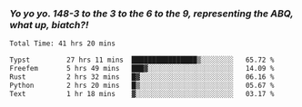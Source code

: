 ### ***Yo yo yo. 148-3 to the 3 to the 6 to the 9, representing the ABQ, what up, biatch?!***

<!--START_SECTION:waka-->

```txt
Total Time: 41 hrs 20 mins

Typst         27 hrs 11 mins  ████████████████▒░░░░░░░░   65.72 %
Freefem       5 hrs 49 mins   ███▓░░░░░░░░░░░░░░░░░░░░░   14.09 %
Rust          2 hrs 32 mins   █▓░░░░░░░░░░░░░░░░░░░░░░░   06.16 %
Python        2 hrs 20 mins   █▒░░░░░░░░░░░░░░░░░░░░░░░   05.67 %
Text          1 hr 18 mins    ▓░░░░░░░░░░░░░░░░░░░░░░░░   03.17 %
```

<!--END_SECTION:waka-->

<!--
**AJMC2002/AJMC2002** is a ✨ _special_ ✨ repository because its `README.md` (this file) appears on your GitHub profile.

Here are some ideas to get you started:

- 🔭 I’m currently working on ...
- 🌱 I’m currently learning ...
- 👯 I’m looking to collaborate on ...
- 🤔 I’m looking for help with ...
- 💬 Ask me about ...
- 📫 How to reach me: ...
- 😄 Pronouns: ...
- ⚡ Fun fact: ...
-->
